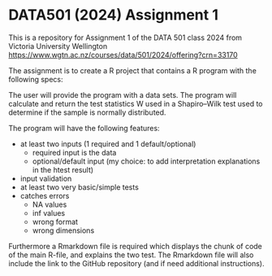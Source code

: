 # DATA501 (2024) Assignment 1

This is a repository for Assignment 1 of the DATA 501 class 2024 from Victoria University Wellington
https://www.wgtn.ac.nz/courses/data/501/2024/offering?crn=33170

The assignment is to create a R project that contains a R program with the following specs:

The user will provide the program with a data sets. The program will calculate and return the test statistics
W used in a Shapiro–Wilk test used to determine if the sample is normally distributed.

The program will have the following features:

* at least two inputs (1 required and 1 default/optional)
  * required input is the data
  * optional/default input (my choice: to add interpretation explanations in the htest result)
* input validation
* at least two very basic/simple tests
* catches errors
  * NA values
  * inf values
  * wrong format
  * wrong dimensions
  
Furthermore a Rmarkdown file is required which displays the chunk of code of the main R-file, and explains the
two test. The Rmarkdown file will also include the link to the GitHub repository (and if need additional
instructions).